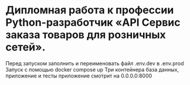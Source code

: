 # Дипломная работа к профессии Python-разработчик «API Сервис заказа товаров для розничных сетей».

Перед запуском заполнить и переименовать файл .env.dev в .env.prod 
Запуск с помощью docker compose up
Три контейнера база данных, приложение и тесты
приложение смотрит на 0.0.0.0:8000